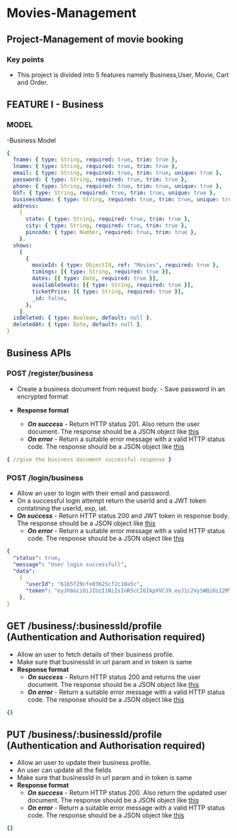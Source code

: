 # Movies-Management

## Project-Management of movie booking

### Key points

- This project is divided into 5 features namely Business,User, Movie, Cart and Order.

## FEATURE I - Business

### MODEL

-Business Model

```yaml
{
  fname: { type: String, required: true, trim: true },
  lname: { type: String, required: true, trim: true },
  email: { type: String, required: true, trim: true, unique: true },
  password: { type: String, required: true, trim: true },
  phone: { type: String, required: true, trim: true, unique: true },
  GST: { type: String, required: true, trim: true, unique: true },
  businessName: { type: String, required: true, trim: true, unique: true },
  address:
    {
      state: { type: String, required: true, trim: true },
      city: { type: String, required: true, trim: true },
      pincode: { type: Number, required: true, trim: true },
    },
  shows:
    [
      {
        movieId: { type: ObjectId, ref: "Movies", required: true },
        timings: [{ type: String, required: true }],
        dates: [{ type: Date, required: true }],
        availableSeats: [{ type: String, required: true }],
        ticketPrice: [{ type: String, required: true }],
        _id: false,
      },
    ],
  isDeleted: { type: Boolean, default: null },
  deletedAt: { type: Date, default: null },
}
```

## Business APIs

### POST /register/business

- Create a business document from request body. - Save password in an encrypted format

- **Response format**
  - _**On success**_ - Return HTTP status 201. Also return the user document. The response should be a JSON object like [this](#successful-response-structure)
  - _**On error**_ - Return a suitable error message with a valid HTTP status code. The response should be a JSON object like [this](#error-response-structure)

```yaml
{ //give the business document successful response }
```

### POST /login/business

- Allow an user to login with their email and password.
- On a successful login attempt return the userId and a JWT token contatining the userId, exp, iat.
- _**On success**_ - Return HTTP status 200 and JWT token in response body. The response should be a JSON object like [this](#successful-response-structure)
  - _**On error**_ - Return a suitable error message with a valid HTTP status code. The response should be a JSON object like [this](#error-response-structure)

```yaml
{
  "status": true,
  "message": "User login successfull",
  "data":
    {
      "userId": "6165f29cfe83625cf2c10a5c",
      "token": "eyJhbGciOiJIUzI1NiIsInR5cCI6IkpXVCJ9.eyJ1c2VySWQiOiI2MTYyODc2YWJkY2I3MGFmZWVhZjljZjUiLCJpYXQiOjE2MzM4NDczNzYsImV4cCI6MTYzMzg4MzM3Nn0.PgcBPLLg4J01Hyin-zR6BCk7JHBY-RpuWMG_oIK7aV8",
    },
}
```

## GET /business/:businessId/profile (Authentication and Authorisation required)

- Allow an user to fetch details of their business profile.
- Make sure that businessId in url param and in token is same
- **Response format**
  - _**On success**_ - Return HTTP status 200 and returns the user document. The response should be a JSON object like [this](#successful-response-structure)
  - _**On error**_ - Return a suitable error message with a valid HTTP status code. The response should be a JSON object like [this](#error-response-structure)

```yaml
{}
```

## PUT /business/:businessId/profile (Authentication and Authorisation required)

- Allow an user to update their business profile.
- An user can update all the fields
- Make sure that businessId in url param and in token is same
- **Response format**
  - _**On success**_ - Return HTTP status 200. Also return the updated user document. The response should be a JSON object like [this](#successful-response-structure)
  - _**On error**_ - Return a suitable error message with a valid HTTP status code. The response should be a JSON object like [this](#error-response-structure)

```yaml
{}
```
